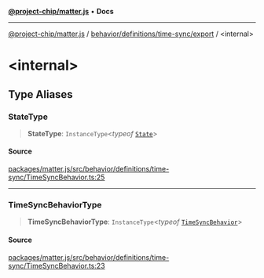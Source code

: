 [**@project-chip/matter.js**](../../../../../README.md) • **Docs**

***

[@project-chip/matter.js](../../../../../modules.md) / [behavior/definitions/time-sync/export](../README.md) / \<internal\>

# \<internal\>

## Type Aliases

### StateType

> **StateType**: `InstanceType`\<*typeof* [`State`](../classes/TimeSyncServer.md#state-1)\>

#### Source

[packages/matter.js/src/behavior/definitions/time-sync/TimeSyncBehavior.ts:25](https://github.com/project-chip/matter.js/blob/7a8cbb56b87d4ccf34bec5a9a95ab40a1711324f/packages/matter.js/src/behavior/definitions/time-sync/TimeSyncBehavior.ts#L25)

***

### TimeSyncBehaviorType

> **TimeSyncBehaviorType**: `InstanceType`\<*typeof* [`TimeSyncBehavior`](../README.md#timesyncbehavior)\>

#### Source

[packages/matter.js/src/behavior/definitions/time-sync/TimeSyncBehavior.ts:23](https://github.com/project-chip/matter.js/blob/7a8cbb56b87d4ccf34bec5a9a95ab40a1711324f/packages/matter.js/src/behavior/definitions/time-sync/TimeSyncBehavior.ts#L23)
